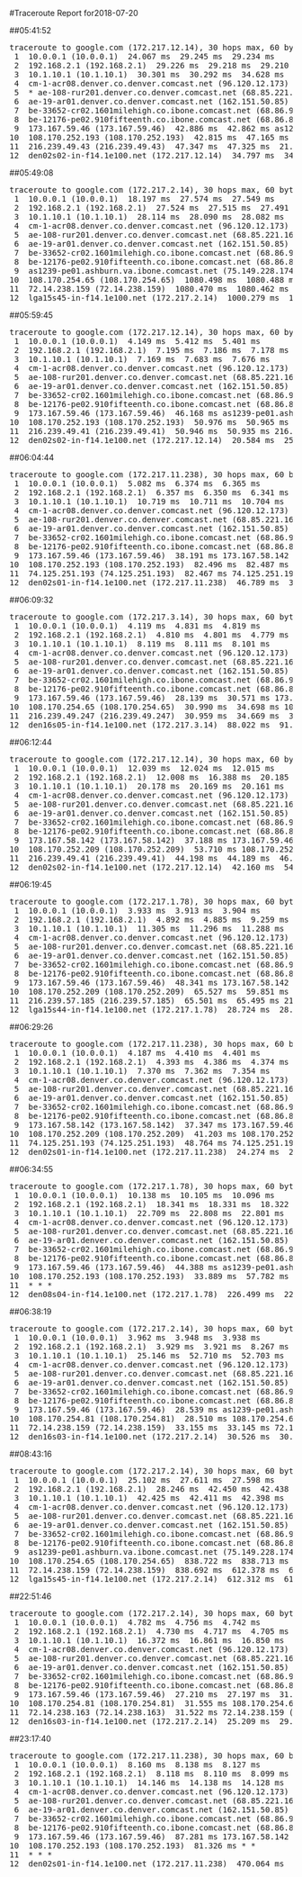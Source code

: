 #Traceroute Report for2018-07-20

##05:41:52

<p><pre><samp>traceroute to google.com (172.217.12.14), 30 hops max, 60 byte packets
 1  10.0.0.1 (10.0.0.1)  24.067 ms  29.245 ms  29.234 ms
 2  192.168.2.1 (192.168.2.1)  29.226 ms  29.218 ms  29.210 ms
 3  10.1.10.1 (10.1.10.1)  30.301 ms  30.292 ms  34.628 ms
 4  cm-1-acr08.denver.co.denver.comcast.net (96.120.12.173)  57.307 ms  57.301 ms  88.236 ms
 5  * ae-108-rur201.denver.co.denver.comcast.net (68.85.221.161)  50.845 ms  50.839 ms
 6  ae-19-ar01.denver.co.denver.comcast.net (162.151.50.85)  55.218 ms  60.411 ms  39.080 ms
 7  be-33652-cr02.1601milehigh.co.ibone.comcast.net (68.86.92.121)  49.009 ms  48.998 ms  48.988 ms
 8  be-12176-pe02.910fifteenth.co.ibone.comcast.net (68.86.83.94)  48.983 ms  48.975 ms  48.966 ms
 9  173.167.59.46 (173.167.59.46)  42.886 ms  42.862 ms as1239-pe01.ashburn.va.ibone.comcast.net (75.149.228.174)  42.842 ms
10  108.170.252.193 (108.170.252.193)  42.815 ms  47.165 ms 108.170.252.209 (108.170.252.209)  47.376 ms
11  216.239.49.43 (216.239.49.43)  47.347 ms  47.325 ms  21.267 ms
12  den02s02-in-f14.1e100.net (172.217.12.14)  34.797 ms  34.783 ms  34.773 ms</samp></pre></p>

##05:49:08

<p><pre><samp>traceroute to google.com (172.217.2.14), 30 hops max, 60 byte packets
 1  10.0.0.1 (10.0.0.1)  18.197 ms  27.574 ms  27.549 ms
 2  192.168.2.1 (192.168.2.1)  27.524 ms  27.515 ms  27.491 ms
 3  10.1.10.1 (10.1.10.1)  28.114 ms  28.090 ms  28.082 ms
 4  cm-1-acr08.denver.co.denver.comcast.net (96.120.12.173)  183.485 ms  183.461 ms  183.437 ms
 5  ae-108-rur201.denver.co.denver.comcast.net (68.85.221.161)  60.234 ms  60.210 ms  60.202 ms
 6  ae-19-ar01.denver.co.denver.comcast.net (162.151.50.85)  91.108 ms  43.448 ms *
 7  be-33652-cr02.1601milehigh.co.ibone.comcast.net (68.86.92.121)  80.230 ms  80.216 ms  80.210 ms
 8  be-12176-pe02.910fifteenth.co.ibone.comcast.net (68.86.83.94)  80.203 ms  80.194 ms  80.187 ms
 9  as1239-pe01.ashburn.va.ibone.comcast.net (75.149.228.174)  1080.524 ms  1080.515 ms  1080.506 ms
10  108.170.254.65 (108.170.254.65)  1080.498 ms  1080.488 ms  1080.479 ms
11  72.14.238.159 (72.14.238.159)  1080.470 ms  1080.462 ms 72.14.238.163 (72.14.238.163)  1080.437 ms
12  lga15s45-in-f14.1e100.net (172.217.2.14)  1000.279 ms  1000.260 ms  1000.251 ms</samp></pre></p>

##05:59:45

<p><pre><samp>traceroute to google.com (172.217.12.14), 30 hops max, 60 byte packets
 1  10.0.0.1 (10.0.0.1)  4.149 ms  5.412 ms  5.401 ms
 2  192.168.2.1 (192.168.2.1)  7.195 ms  7.186 ms  7.178 ms
 3  10.1.10.1 (10.1.10.1)  7.169 ms  7.683 ms  7.676 ms
 4  cm-1-acr08.denver.co.denver.comcast.net (96.120.12.173)  49.560 ms  49.552 ms  49.543 ms
 5  ae-108-rur201.denver.co.denver.comcast.net (68.85.221.161)  33.698 ms  33.690 ms  33.682 ms
 6  ae-19-ar01.denver.co.denver.comcast.net (162.151.50.85)  66.527 ms  40.593 ms  41.840 ms
 7  be-33652-cr02.1601milehigh.co.ibone.comcast.net (68.86.92.121)  34.828 ms  34.814 ms  34.806 ms
 8  be-12176-pe02.910fifteenth.co.ibone.comcast.net (68.86.83.94)  34.800 ms  37.437 ms  37.443 ms
 9  173.167.59.46 (173.167.59.46)  46.168 ms as1239-pe01.ashburn.va.ibone.comcast.net (75.149.228.174)  27.763 ms 173.167.58.142 (173.167.58.142)  32.111 ms
10  108.170.252.193 (108.170.252.193)  50.976 ms  50.965 ms  50.955 ms
11  216.239.49.41 (216.239.49.41)  50.946 ms  50.935 ms 216.239.49.43 (216.239.49.43)  50.926 ms
12  den02s02-in-f14.1e100.net (172.217.12.14)  20.584 ms  25.857 ms  24.917 ms</samp></pre></p>

##06:04:44

<p><pre><samp>traceroute to google.com (172.217.11.238), 30 hops max, 60 byte packets
 1  10.0.0.1 (10.0.0.1)  5.082 ms  6.374 ms  6.365 ms
 2  192.168.2.1 (192.168.2.1)  6.357 ms  6.350 ms  6.341 ms
 3  10.1.10.1 (10.1.10.1)  10.719 ms  10.711 ms  10.704 ms
 4  cm-1-acr08.denver.co.denver.comcast.net (96.120.12.173)  31.107 ms  28.159 ms  31.091 ms
 5  ae-108-rur201.denver.co.denver.comcast.net (68.85.221.161)  32.964 ms  32.956 ms  32.949 ms
 6  ae-19-ar01.denver.co.denver.comcast.net (162.151.50.85)  32.938 ms  41.004 ms  35.726 ms
 7  be-33652-cr02.1601milehigh.co.ibone.comcast.net (68.86.92.121)  38.263 ms  38.251 ms  38.241 ms
 8  be-12176-pe02.910fifteenth.co.ibone.comcast.net (68.86.83.94)  39.749 ms  39.735 ms  39.726 ms
 9  173.167.59.46 (173.167.59.46)  38.191 ms 173.167.58.142 (173.167.58.142)  44.082 ms  48.446 ms
10  108.170.252.193 (108.170.252.193)  82.496 ms  82.487 ms  82.479 ms
11  74.125.251.193 (74.125.251.193)  82.467 ms 74.125.251.199 (74.125.251.199)  82.454 ms  82.426 ms
12  den02s01-in-f14.1e100.net (172.217.11.238)  46.789 ms  37.051 ms  37.030 ms</samp></pre></p>

##06:09:32

<p><pre><samp>traceroute to google.com (172.217.3.14), 30 hops max, 60 byte packets
 1  10.0.0.1 (10.0.0.1)  4.119 ms  4.831 ms  4.819 ms
 2  192.168.2.1 (192.168.2.1)  4.810 ms  4.801 ms  4.779 ms
 3  10.1.10.1 (10.1.10.1)  8.119 ms  8.111 ms  8.101 ms
 4  cm-1-acr08.denver.co.denver.comcast.net (96.120.12.173)  35.779 ms  35.771 ms  35.762 ms
 5  ae-108-rur201.denver.co.denver.comcast.net (68.85.221.161)  31.274 ms  31.265 ms  35.659 ms
 6  ae-19-ar01.denver.co.denver.comcast.net (162.151.50.85)  31.244 ms  26.059 ms  44.492 ms
 7  be-33652-cr02.1601milehigh.co.ibone.comcast.net (68.86.92.121)  36.491 ms  36.481 ms  36.472 ms
 8  be-12176-pe02.910fifteenth.co.ibone.comcast.net (68.86.83.94)  33.390 ms  36.451 ms  36.442 ms
 9  173.167.59.46 (173.167.59.46)  28.139 ms  30.571 ms 173.167.58.142 (173.167.58.142)  31.001 ms
10  108.170.254.65 (108.170.254.65)  30.990 ms  34.698 ms 108.170.254.81 (108.170.254.81)  34.689 ms
11  216.239.49.247 (216.239.49.247)  30.959 ms  34.669 ms  34.659 ms
12  den16s05-in-f14.1e100.net (172.217.3.14)  88.022 ms  91.856 ms  91.848 ms</samp></pre></p>

##06:12:44

<p><pre><samp>traceroute to google.com (172.217.12.14), 30 hops max, 60 byte packets
 1  10.0.0.1 (10.0.0.1)  12.039 ms  12.024 ms  12.015 ms
 2  192.168.2.1 (192.168.2.1)  12.008 ms  16.388 ms  20.185 ms
 3  10.1.10.1 (10.1.10.1)  20.178 ms  20.169 ms  20.161 ms
 4  cm-1-acr08.denver.co.denver.comcast.net (96.120.12.173)  39.236 ms  39.229 ms  39.219 ms
 5  ae-108-rur201.denver.co.denver.comcast.net (68.85.221.161)  38.117 ms  43.591 ms  43.583 ms
 6  ae-19-ar01.denver.co.denver.comcast.net (162.151.50.85)  43.576 ms  29.660 ms  34.103 ms
 7  be-33652-cr02.1601milehigh.co.ibone.comcast.net (68.86.92.121)  44.774 ms  44.763 ms  49.411 ms
 8  be-12176-pe02.910fifteenth.co.ibone.comcast.net (68.86.83.94)  49.389 ms  49.379 ms  49.372 ms
 9  173.167.58.142 (173.167.58.142)  37.188 ms 173.167.59.46 (173.167.59.46)  37.176 ms as1239-pe01.ashburn.va.ibone.comcast.net (75.149.228.174)  37.165 ms
10  108.170.252.209 (108.170.252.209)  53.710 ms 108.170.252.193 (108.170.252.193)  44.215 ms  44.207 ms
11  216.239.49.41 (216.239.49.41)  44.198 ms  44.189 ms  46.558 ms
12  den02s02-in-f14.1e100.net (172.217.12.14)  42.160 ms  54.593 ms  54.586 ms</samp></pre></p>

##06:19:45

<p><pre><samp>traceroute to google.com (172.217.1.78), 30 hops max, 60 byte packets
 1  10.0.0.1 (10.0.0.1)  3.933 ms  3.913 ms  3.904 ms
 2  192.168.2.1 (192.168.2.1)  4.892 ms  4.885 ms  9.259 ms
 3  10.1.10.1 (10.1.10.1)  11.305 ms  11.296 ms  11.288 ms
 4  cm-1-acr08.denver.co.denver.comcast.net (96.120.12.173)  41.318 ms  44.626 ms  44.619 ms
 5  ae-108-rur201.denver.co.denver.comcast.net (68.85.221.161)  54.888 ms  54.880 ms  54.873 ms
 6  ae-19-ar01.denver.co.denver.comcast.net (162.151.50.85)  58.671 ms  22.770 ms  26.447 ms
 7  be-33652-cr02.1601milehigh.co.ibone.comcast.net (68.86.92.121)  48.192 ms  48.951 ms  48.919 ms
 8  be-12176-pe02.910fifteenth.co.ibone.comcast.net (68.86.83.94)  48.907 ms  59.899 ms  48.892 ms
 9  173.167.59.46 (173.167.59.46)  48.341 ms 173.167.58.142 (173.167.58.142)  48.335 ms as1239-pe01.ashburn.va.ibone.comcast.net (75.149.228.174)  48.325 ms
10  108.170.252.209 (108.170.252.209)  65.527 ms  59.851 ms 108.170.252.193 (108.170.252.193)  65.506 ms
11  216.239.57.185 (216.239.57.185)  65.501 ms  65.495 ms 216.239.57.87 (216.239.57.87)  27.196 ms
12  lga15s44-in-f14.1e100.net (172.217.1.78)  28.724 ms  28.711 ms  25.329 ms</samp></pre></p>

##06:29:26

<p><pre><samp>traceroute to google.com (172.217.11.238), 30 hops max, 60 byte packets
 1  10.0.0.1 (10.0.0.1)  4.187 ms  4.410 ms  4.401 ms
 2  192.168.2.1 (192.168.2.1)  4.393 ms  4.386 ms  4.374 ms
 3  10.1.10.1 (10.1.10.1)  7.370 ms  7.362 ms  7.354 ms
 4  cm-1-acr08.denver.co.denver.comcast.net (96.120.12.173)  28.198 ms  28.191 ms  39.263 ms
 5  ae-108-rur201.denver.co.denver.comcast.net (68.85.221.161)  30.489 ms  30.478 ms  30.470 ms
 6  ae-19-ar01.denver.co.denver.comcast.net (162.151.50.85)  34.837 ms  27.977 ms  28.853 ms
 7  be-33652-cr02.1601milehigh.co.ibone.comcast.net (68.86.92.121)  39.968 ms  28.824 ms  39.950 ms
 8  be-12176-pe02.910fifteenth.co.ibone.comcast.net (68.86.83.94)  32.986 ms  39.929 ms  49.928 ms
 9  173.167.58.142 (173.167.58.142)  37.347 ms 173.167.59.46 (173.167.59.46)  34.096 ms 173.167.58.142 (173.167.58.142)  41.211 ms
10  108.170.252.209 (108.170.252.209)  41.203 ms 108.170.252.193 (108.170.252.193)  38.439 ms 108.170.252.209 (108.170.252.209)  48.774 ms
11  74.125.251.193 (74.125.251.193)  48.764 ms 74.125.251.199 (74.125.251.199)  47.797 ms 74.125.251.193 (74.125.251.193)  24.292 ms
12  den02s01-in-f14.1e100.net (172.217.11.238)  24.274 ms  24.260 ms  24.253 ms</samp></pre></p>

##06:34:55

<p><pre><samp>traceroute to google.com (172.217.1.78), 30 hops max, 60 byte packets
 1  10.0.0.1 (10.0.0.1)  10.138 ms  10.105 ms  10.096 ms
 2  192.168.2.1 (192.168.2.1)  18.341 ms  18.331 ms  18.322 ms
 3  10.1.10.1 (10.1.10.1)  22.709 ms  22.808 ms  22.801 ms
 4  cm-1-acr08.denver.co.denver.comcast.net (96.120.12.173)  45.617 ms  50.187 ms  50.179 ms
 5  ae-108-rur201.denver.co.denver.comcast.net (68.85.221.161)  41.215 ms  83.180 ms  83.171 ms
 6  ae-19-ar01.denver.co.denver.comcast.net (162.151.50.85)  67.628 ms  23.728 ms  23.700 ms
 7  be-33652-cr02.1601milehigh.co.ibone.comcast.net (68.86.92.121)  30.815 ms  33.980 ms  41.922 ms
 8  be-12176-pe02.910fifteenth.co.ibone.comcast.net (68.86.83.94)  41.908 ms  41.901 ms  41.889 ms
 9  173.167.59.46 (173.167.59.46)  44.388 ms as1239-pe01.ashburn.va.ibone.comcast.net (75.149.228.174)  44.378 ms 173.167.58.142 (173.167.58.142)  48.761 ms
10  108.170.252.193 (108.170.252.193)  33.889 ms  57.782 ms *
11  * * *
12  den08s04-in-f14.1e100.net (172.217.1.78)  226.499 ms  226.474 ms  27.824 ms</samp></pre></p>

##06:38:19

<p><pre><samp>traceroute to google.com (172.217.2.14), 30 hops max, 60 byte packets
 1  10.0.0.1 (10.0.0.1)  3.962 ms  3.948 ms  3.938 ms
 2  192.168.2.1 (192.168.2.1)  3.929 ms  3.921 ms  8.267 ms
 3  10.1.10.1 (10.1.10.1)  25.146 ms  52.710 ms  52.703 ms
 4  cm-1-acr08.denver.co.denver.comcast.net (96.120.12.173)  85.049 ms  85.041 ms  109.764 ms
 5  ae-108-rur201.denver.co.denver.comcast.net (68.85.221.161)  84.585 ms  89.831 ms  89.822 ms
 6  ae-19-ar01.denver.co.denver.comcast.net (162.151.50.85)  140.815 ms  57.760 ms  63.205 ms
 7  be-33652-cr02.1601milehigh.co.ibone.comcast.net (68.86.92.121)  75.867 ms  75.841 ms  32.552 ms
 8  be-12176-pe02.910fifteenth.co.ibone.comcast.net (68.86.83.94)  32.532 ms  32.522 ms  32.510 ms
 9  173.167.59.46 (173.167.59.46)  28.539 ms as1239-pe01.ashburn.va.ibone.comcast.net (75.149.228.174)  26.253 ms 173.167.59.46 (173.167.59.46)  28.519 ms
10  108.170.254.81 (108.170.254.81)  28.510 ms 108.170.254.65 (108.170.254.65)  33.173 ms 108.170.254.81 (108.170.254.81)  33.166 ms
11  72.14.238.159 (72.14.238.159)  33.155 ms  33.145 ms 72.14.238.163 (72.14.238.163)  30.540 ms
12  den16s03-in-f14.1e100.net (172.217.2.14)  30.526 ms  30.517 ms  30.507 ms</samp></pre></p>

##08:43:16

<p><pre><samp>traceroute to google.com (172.217.2.14), 30 hops max, 60 byte packets
 1  10.0.0.1 (10.0.0.1)  25.102 ms  27.611 ms  27.598 ms
 2  192.168.2.1 (192.168.2.1)  28.246 ms  42.450 ms  42.438 ms
 3  10.1.10.1 (10.1.10.1)  42.425 ms  42.411 ms  42.398 ms
 4  cm-1-acr08.denver.co.denver.comcast.net (96.120.12.173)  45.768 ms  50.126 ms  50.115 ms
 5  ae-108-rur201.denver.co.denver.comcast.net (68.85.221.161)  53.961 ms  53.948 ms  58.308 ms
 6  ae-19-ar01.denver.co.denver.comcast.net (162.151.50.85)  234.843 ms  460.196 ms  230.199 ms
 7  be-33652-cr02.1601milehigh.co.ibone.comcast.net (68.86.92.121)  42.840 ms  42.812 ms  42.804 ms
 8  be-12176-pe02.910fifteenth.co.ibone.comcast.net (68.86.83.94)  38.668 ms  42.785 ms  42.774 ms
 9  as1239-pe01.ashburn.va.ibone.comcast.net (75.149.228.174)  230.105 ms 173.167.58.142 (173.167.58.142)  230.097 ms  230.087 ms
10  108.170.254.65 (108.170.254.65)  838.722 ms  838.713 ms  838.703 ms
11  72.14.238.159 (72.14.238.159)  838.692 ms  612.378 ms  612.324 ms
12  lga15s45-in-f14.1e100.net (172.217.2.14)  612.312 ms  612.299 ms  612.289 ms</samp></pre></p>

##22:51:46

<p><pre><samp>traceroute to google.com (172.217.2.14), 30 hops max, 60 byte packets
 1  10.0.0.1 (10.0.0.1)  4.782 ms  4.756 ms  4.742 ms
 2  192.168.2.1 (192.168.2.1)  4.730 ms  4.717 ms  4.705 ms
 3  10.1.10.1 (10.1.10.1)  16.372 ms  16.861 ms  16.850 ms
 4  cm-1-acr08.denver.co.denver.comcast.net (96.120.12.173)  36.324 ms  36.313 ms  40.688 ms
 5  ae-108-rur201.denver.co.denver.comcast.net (68.85.221.161)  35.269 ms  35.257 ms  35.243 ms
 6  ae-19-ar01.denver.co.denver.comcast.net (162.151.50.85)  40.630 ms  558.298 ms  562.645 ms
 7  be-33652-cr02.1601milehigh.co.ibone.comcast.net (68.86.92.121)  558.261 ms  558.255 ms  22.875 ms
 8  be-12176-pe02.910fifteenth.co.ibone.comcast.net (68.86.83.94)  22.842 ms  22.833 ms  27.218 ms
 9  173.167.59.46 (173.167.59.46)  27.210 ms  27.197 ms  31.567 ms
10  108.170.254.81 (108.170.254.81)  31.555 ms 108.170.254.65 (108.170.254.65)  31.543 ms  31.533 ms
11  72.14.238.163 (72.14.238.163)  31.522 ms 72.14.238.159 (72.14.238.159)  31.511 ms 72.14.238.163 (72.14.238.163)  20.878 ms
12  den16s03-in-f14.1e100.net (172.217.2.14)  25.209 ms  29.565 ms  25.182 ms</samp></pre></p>

##23:17:40

<p><pre><samp>traceroute to google.com (172.217.11.238), 30 hops max, 60 byte packets
 1  10.0.0.1 (10.0.0.1)  8.160 ms  8.138 ms  8.127 ms
 2  192.168.2.1 (192.168.2.1)  8.118 ms  8.110 ms  8.099 ms
 3  10.1.10.1 (10.1.10.1)  14.146 ms  14.138 ms  14.128 ms
 4  cm-1-acr08.denver.co.denver.comcast.net (96.120.12.173)  51.225 ms  51.219 ms  51.208 ms
 5  ae-108-rur201.denver.co.denver.comcast.net (68.85.221.161)  52.181 ms  52.172 ms  52.163 ms
 6  ae-19-ar01.denver.co.denver.comcast.net (162.151.50.85)  96.202 ms  73.246 ms  73.217 ms
 7  be-33652-cr02.1601milehigh.co.ibone.comcast.net (68.86.92.121)  40.156 ms  40.145 ms  40.132 ms
 8  be-12176-pe02.910fifteenth.co.ibone.comcast.net (68.86.83.94)  40.118 ms  40.184 ms  40.156 ms
 9  173.167.59.46 (173.167.59.46)  87.281 ms 173.167.58.142 (173.167.58.142)  81.365 ms  81.340 ms
10  108.170.252.193 (108.170.252.193)  81.326 ms * *
11  * * *
12  den02s01-in-f14.1e100.net (172.217.11.238)  470.064 ms  470.052 ms  466.285 ms</samp></pre></p>

